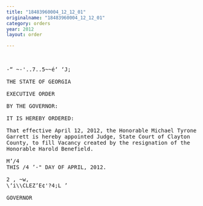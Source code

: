 ```yaml
---
title: "18483960004_12_12_01"
originalname: "18483960004_12_12_01"
category: orders
year: 2012
layout: order

---
```

<pre>
    

-“ ~-'..7..5~~é‘ ‘J;

THE STATE OF GEORGIA

EXECUTIVE ORDER

BY THE GOVERNOR:

IT IS HEREBY ORDERED:

That effective April 12, 2012, the Honorable Michael Tyrone
Garrett is hereby appointed Judge, State Court of Clayton
County, to fill Vacancy created by the resignation of the
Honorable Harold Benefield.

M’/4
THIS /4 ’-" DAY OF APRIL, 2012.

2 , ~w,
\‘i\\CLEZ’E¢'?4;L ’ 

GOVERNOR

</pre>
